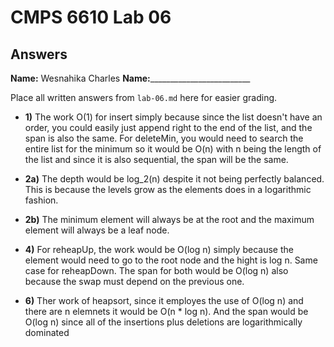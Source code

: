 # CMPS 6610 Lab 06
## Answers

**Name:** Wesnahika Charles
**Name:**_________________________


Place all written answers from `lab-06.md` here for easier grading.



- **1)** The work O(1) for insert simply because since the list doesn't have an order, you could easily just append right to the end of the list, and the span is also the same. For deleteMin, you would need to search the entire list for the minimum so it would be O(n) with n being the length of the list and since it is also sequential, the span will be the same. 

- **2a)** The depth would be log_2(n) despite it not being perfectly balanced. This is because the levels grow as the elements does in a logarithmic fashion.

- **2b)** The minimum element will always be at the root and the maximum element will always be a leaf node.

- **4)** For reheapUp, the work would be O(log n) simply because the element would need to go to the root node and the hight is log n. Same case for reheapDown. The span for both would be O(log n) also because the swap must depend on the previous one. 

- **6)** Ther work of heapsort, since it employes the use of O(log n) and there are n elemnets it would be O(n * log n). And the span would be O(log n) since all of the insertions plus deletions are logarithmically dominated
